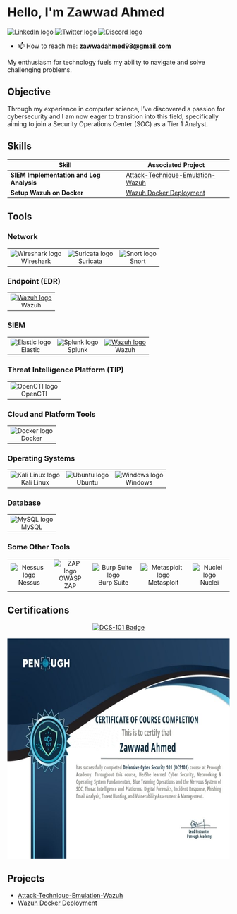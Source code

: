 
# Hello, I'm Zawwad Ahmed

<div align="left">
  <a href="https://bd.linkedin.com/in/zawwad-ahmed-b04509265" target="_blank">
    <img src="https://raw.githubusercontent.com/maurodesouza/profile-readme-generator/master/src/assets/icons/social/linkedin/default.svg" width="52" height="40" alt="LinkedIn logo" />
  </a>
  <a href="https://x.com/DZawwa80760?t=pZmSnhSk4-qEJAiapdbm3A&s=09" target="_blank">
    <img src="https://raw.githubusercontent.com/maurodesouza/profile-readme-generator/master/src/assets/icons/social/twitter/default.svg" width="52" height="40" alt="Twitter logo" />
  </a>
  <a href="https://discord.com/users/1267498661638705152" target="_blank">
    <img src="https://raw.githubusercontent.com/maurodesouza/profile-readme-generator/master/src/assets/icons/social/discord/default.svg" width="52" height="40" alt="Discord logo" />
  </a>
  
</div>

 <div>
  
  - 📫 How to reach me: <strong>zawwadahmed98@gmail.com</strong>
</div>

My enthusiasm for technology fuels my ability to navigate and solve challenging problems.

## Objective

Through my experience in computer science, I’ve discovered a passion for cybersecurity and I am now eager to transition into this field, specifically aiming to join a Security Operations Center (SOC) as a Tier 1 Analyst.

## Skills

| Skill | Associated Project |
|-------|---------------------|
| **SIEM Implementation and Log Analysis** | [Attack-Technique-Emulation-Wazuh](https://github.com/Ghost-7A/Attack-Technique-Emulation-Wazuh) |
| **Setup Wazuh on Docker** | [Wazuh Docker Deployment](https://github.com/Ghost-7A/wazuh-docker-deployment.git) |

## Tools

### Network
<div align="left">
  <table>
    <tr>
      <td align="center">
        <img src="https://avatars.githubusercontent.com/u/6233056?s=200&v=4" height="40" alt="Wireshark logo" />
        <br />
        Wireshark
      </td>
      <td align="center">
        <img src="https://suricata.io/wp-content/uploads/2023/09/Logo-Suricata-vert-whitetype-R.png" height="40" alt="Suricata logo" />
        <br />
        Suricata
      </td>
      <td align="center">
        <img src="https://www.vectorlogo.zone/logos/snort/snort-ar21.svg" height="40" alt="Snort logo" />
        <br />
        Snort
      </td>
    </tr>
  </table>
</div>

### Endpoint (EDR)
<div align="left">
  <table>
    <tr>
      <td align="center">
        <a href="https://documentation.wazuh.com/" target="_blank">
          <img src="https://github.com/user-attachments/assets/6ab0235b-0ffd-4df6-9fcc-afb1cf359223" height="40" alt="Wazuh logo" />
        </a>
        <br />
        Wazuh
      </td>
    </tr>
  </table>
</div>

### SIEM
<div align="left">
  <table>
    <tr>
      <td align="center">
        <img src="https://avatars.githubusercontent.com/u/6764390?s=200&v=4" height="40" alt="Elastic logo" />
        <br />
        Elastic
      </td>
      <td align="center">
        <img src="https://avatars.githubusercontent.com/u/651467?s=200&v=4" height="40" alt="Splunk logo" />
        <br />
        Splunk
      </td>
      <td align="center">
        <a href="https://documentation.wazuh.com/" target="_blank">
          <img src="https://github.com/user-attachments/assets/6ab0235b-0ffd-4df6-9fcc-afb1cf359223" height="40" alt="Wazuh logo" />
        </a>
        <br />
        Wazuh
      </td>
    </tr>
  </table>
</div>

### Threat Intelligence Platform (TIP)
<div align="left">
  <table>
    <tr>
      <td align="center">
        <img src="https://avatars.githubusercontent.com/u/51881218?s=200&v=4" height="40" alt="OpenCTI logo" />
        <br />
        OpenCTI
      </td>
    </tr>
  </table>
</div>

### Cloud and Platform Tools
<div align="left">
  <table>
    <tr>
      <td align="center">
        <img src="https://cdn.simpleicons.org/docker/2496ED" height="40" alt="Docker logo" />
        <br />
        Docker
      </td>
    </tr>
  </table>
</div>

### Operating Systems
<div align="left">
  <table>
    <tr>
      <td align="center">
        <img src="https://www.kali.org/docs/policy/trademark/kali-dragon-tm.png" height="40" alt="Kali Linux logo" />
        <br />
        Kali Linux
      </td>
      <td align="center">
        <img src="https://cdn.simpleicons.org/ubuntu/E95420" height="40" alt="Ubuntu logo" />
        <br />
        Ubuntu
      </td>
      <td align="center">
        <img src="https://cdn-icons-png.flaticon.com/128/732/732225.png" height="40" alt="Windows logo" />
        <br />
        Windows
      </td>
    </tr>
  </table>
</div>

### Database
<div align="left">
  <table>
    <tr>
      <td align="center">
        <img src="https://cdn.simpleicons.org/mysql/4479A1" height="40" alt="MySQL logo" />
        <br />
        MySQL
      </td>
    </tr>
  </table>
</div>

### Some Other Tools
<div align="left">
  <table>
    <tr>
      <td align="center">
        <img src="https://seeklogo.com/images/N/nessus-professional-logo-8DBC7FE9A7-seeklogo.com.png" height="40" alt="Nessus logo" />
        <br />
        Nessus
      </td>
      <td align="center">
        <img src="https://www.zaproxy.org/img/zap-by-checkmarx.svg" height="40" alt="ZAP logo" />
        <br />
        OWASP ZAP
      </td>
      <td align="center">
        <img src="https://media.licdn.com/dms/image/v2/D5612AQF9B2QYTR_5eg/article-cover_image-shrink_600_2000/article-cover_image-shrink_600_2000/0/1705584317236?e=2147483647&v=beta&t=A8mqqI_DZc4jOjuUKPIhl0rioTI5Zv98v-Jh58ct7-8" height="40" alt="Burp Suite logo" />
        <br />
        Burp Suite
      </td>
      <td align="center">
        <img src="https://www.metasploit.com/includes/images/metasploit-r7-logo.svg" height="40" alt="Metasploit logo" />
        <br />
        Metasploit
      </td>
      <td align="center">
        <img src="https://avatars.githubusercontent.com/u/50994705?s=200&v=4" height="40" alt="Nuclei logo" />
        <br />
        Nuclei
      </td>
    </tr>
  </table>
</div>

## Certifications
<div align="center">
  <a href="https://academy.penough.com/dcs101" target="_blank">
    <img src="https://academy.penough.com/assets/DCS_101-e2dbc075.png" height="200" alt="DCS-101 Badge" />
  </a>
  <br /><br />
  <img src="https://github.com/Ghost-7A/Logo_screenshot/blob/main/certificate/Zawwad%20Ahmed.pdf.jpg" height="500" alt="Zawwad Ahmed Certificate" />
</div>

## Projects
- [Attack-Technique-Emulation-Wazuh](https://github.com/Ghost-7A/Attack-Technique-Emulation-Wazuh)
- [Wazuh Docker Deployment](https://github.com/Ghost-7A/wazuh-docker-deployment.git)
